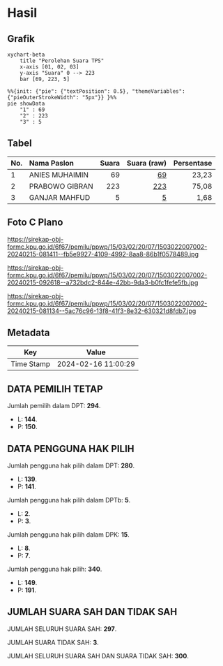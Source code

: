 # Hasil

## Grafik

```mermaid
xychart-beta
    title "Perolehan Suara TPS"
    x-axis [01, 02, 03]
    y-axis "Suara" 0 --> 223
    bar [69, 223, 5]
```

```mermaid
%%{init: {"pie": {"textPosition": 0.5}, "themeVariables": {"pieOuterStrokeWidth": "5px"}} }%%
pie showData
    "1" : 69
    "2" : 223
    "3" : 5
```

## Tabel

| No. | Nama Paslon    | Suara | Suara (raw) | Persentase |
|:--- |:-------------- | -----:| -----------:| ----------:|
| 1   | ANIES MUHAIMIN | 69    | [69][p-1]   | 23,23      |
| 2   | PRABOWO GIBRAN | 223   | [223][p-2]  | 75,08      |
| 3   | GANJAR MAHFUD  | 5     | [5][p-3]    | 1,68       |


[p-1]: https://github.com/gigit-pemilu/pemilu-2024-15-jambi/blob/main/pilpres/hitung-suara/sub/15-jambi/sub/03-sarolangun/sub/02-limun/sub/2007-ranggo/sub/002-tps/sub/paslon-1.txt
[p-2]: https://github.com/gigit-pemilu/pemilu-2024-15-jambi/blob/main/pilpres/hitung-suara/sub/15-jambi/sub/03-sarolangun/sub/02-limun/sub/2007-ranggo/sub/002-tps/sub/paslon-2.txt
[p-3]: https://github.com/gigit-pemilu/pemilu-2024-15-jambi/blob/main/pilpres/hitung-suara/sub/15-jambi/sub/03-sarolangun/sub/02-limun/sub/2007-ranggo/sub/002-tps/sub/paslon-3.txt

## Foto C Plano

https://sirekap-obj-formc.kpu.go.id/6f67/pemilu/ppwp/15/03/02/20/07/1503022007002-20240215-081411--fb5e9927-4109-4992-8aa8-86b1f0578489.jpg

https://sirekap-obj-formc.kpu.go.id/6f67/pemilu/ppwp/15/03/02/20/07/1503022007002-20240215-092618--a732bdc2-844e-42bb-9da3-b0fc1fefe5fb.jpg

https://sirekap-obj-formc.kpu.go.id/6f67/pemilu/ppwp/15/03/02/20/07/1503022007002-20240215-081134--5ac76c96-13f8-41f3-8e32-630321d8fdb7.jpg


## Metadata

| Key        | Value               |
| ---------- | ------------------- |
| Time Stamp | 2024-02-16 11:00:29 |


## DATA PEMILIH TETAP

Jumlah pemilih dalam DPT: **294**.
 * L: **144**.
 * P: **150**.

## DATA PENGGUNA HAK PILIH

Jumlah pengguna hak pilih dalam DPT: **280**.
 * L: **139**.
 * P: **141**.

Jumlah pengguna hak pilih dalam DPTb: **5**.
 * L: **2**.
 * P: **3**.

Jumlah pengguna hak pilih dalam DPK: **15**.
 * L: **8**.
 * P: **7**.

Jumlah pengguna hak pilih: **340**.
 * L: **149**.
 * P: **191**.

## JUMLAH SUARA SAH DAN TIDAK SAH

JUMLAH SELURUH SUARA SAH: **297**.

JUMLAH SUARA TIDAK SAH: **3**.

JUMLAH SELURUH SUARA SAH DAN SUARA TIDAK SAH: **300**.


